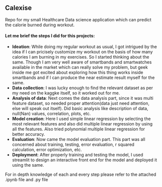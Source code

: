 ## Calexise
Repo for my small Healthcare Data science application which can predict the calorie burned during workout.

#### Let me brief the steps I did for this projects:

* **Ideation**: While doing my regular workout as usual, I got intrigued by the idea if I can pricisely customize my workout on the basis of how many calories I am burning in my exercises. So I started thinking about the same. Though I am very well aware of smartbands and smartwatches available in the market which can really solve my problem, but geek inside me got excited about exploring how this thing works inside smartbands and if I can produce the near estimate result myself for the same.
* **Data collection**: I was lucky enough to find the relevant dataset as per my need on the kaggke itself, so it worked out for me.
* **Analysis of data**: Next comes the data analysis part, since it was multi feature dataset, so needed proper attention(data just need attention, else will speak out itself).
Did basic analysis like description of data, null(Nan) values, correlation, plots, etc.
* **Model creation**: Here I used simple linear regression by selecting the most relevant features and also did multiple linear regression by using all the features. Also tried polynomial multiple linear regression for better accuracy.
* **Evaluation**: Now came the model evaluation part. This part was all concerned about training, testing, error evaluation, r squared calculation, error optimization, etc.
* **Deployment**: After properly training and testing the model, I used streamlit to design an interactive front end for the model and deployed it using the same.

For in depth knowledge of each and every step please refer to the attached .ipynb file and .py file
